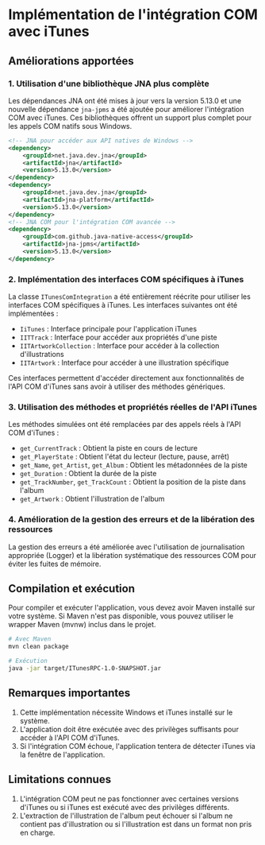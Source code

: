 # Implémentation de l'intégration COM avec iTunes

## Améliorations apportées

### 1. Utilisation d'une bibliothèque JNA plus complète

Les dépendances JNA ont été mises à jour vers la version 5.13.0 et une nouvelle dépendance `jna-jpms` a été ajoutée pour améliorer l'intégration COM avec iTunes. Ces bibliothèques offrent un support plus complet pour les appels COM natifs sous Windows.

```xml
<!-- JNA pour accéder aux API natives de Windows -->
<dependency>
    <groupId>net.java.dev.jna</groupId>
    <artifactId>jna</artifactId>
    <version>5.13.0</version>
</dependency>
<dependency>
    <groupId>net.java.dev.jna</groupId>
    <artifactId>jna-platform</artifactId>
    <version>5.13.0</version>
</dependency>
<!-- JNA COM pour l'intégration COM avancée -->
<dependency>
    <groupId>com.github.java-native-access</groupId>
    <artifactId>jna-jpms</artifactId>
    <version>5.13.0</version>
</dependency>
```

### 2. Implémentation des interfaces COM spécifiques à iTunes

La classe `ITunesComIntegration` a été entièrement réécrite pour utiliser les interfaces COM spécifiques à iTunes. Les interfaces suivantes ont été implémentées :

- `IiTunes` : Interface principale pour l'application iTunes
- `IITTrack` : Interface pour accéder aux propriétés d'une piste
- `IITArtworkCollection` : Interface pour accéder à la collection d'illustrations
- `IITArtwork` : Interface pour accéder à une illustration spécifique

Ces interfaces permettent d'accéder directement aux fonctionnalités de l'API COM d'iTunes sans avoir à utiliser des méthodes génériques.

### 3. Utilisation des méthodes et propriétés réelles de l'API iTunes

Les méthodes simulées ont été remplacées par des appels réels à l'API COM d'iTunes :

- `get_CurrentTrack` : Obtient la piste en cours de lecture
- `get_PlayerState` : Obtient l'état du lecteur (lecture, pause, arrêt)
- `get_Name`, `get_Artist`, `get_Album` : Obtient les métadonnées de la piste
- `get_Duration` : Obtient la durée de la piste
- `get_TrackNumber`, `get_TrackCount` : Obtient la position de la piste dans l'album
- `get_Artwork` : Obtient l'illustration de l'album

### 4. Amélioration de la gestion des erreurs et de la libération des ressources

La gestion des erreurs a été améliorée avec l'utilisation de journalisation appropriée (Logger) et la libération systématique des ressources COM pour éviter les fuites de mémoire.

## Compilation et exécution

Pour compiler et exécuter l'application, vous devez avoir Maven installé sur votre système. Si Maven n'est pas disponible, vous pouvez utiliser le wrapper Maven (mvnw) inclus dans le projet.

```bash
# Avec Maven
mvn clean package

# Exécution
java -jar target/ITunesRPC-1.0-SNAPSHOT.jar
```

## Remarques importantes

1. Cette implémentation nécessite Windows et iTunes installé sur le système.
2. L'application doit être exécutée avec des privilèges suffisants pour accéder à l'API COM d'iTunes.
3. Si l'intégration COM échoue, l'application tentera de détecter iTunes via la fenêtre de l'application.

## Limitations connues

1. L'intégration COM peut ne pas fonctionner avec certaines versions d'iTunes ou si iTunes est exécuté avec des privilèges différents.
2. L'extraction de l'illustration de l'album peut échouer si l'album ne contient pas d'illustration ou si l'illustration est dans un format non pris en charge.